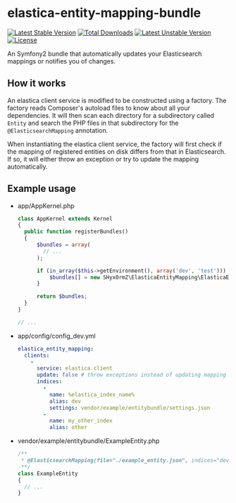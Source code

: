 elastica-entity-mapping-bundle
==============================
[![Latest Stable Version](http://poser.services.witches.io/ppokatilo/elastica-entity-mapping-bundle/v/stable.svg)](https://packagist.org/packages/ppokatilo/elastica-entity-mapping-bundle)
[![Total Downloads](http://poser.services.witches.io/ppokatilo/elastica-entity-mapping-bundle/downloads.svg)](https://packagist.org/packages/ppokatilo/elastica-entity-mapping-bundle)
[![Latest Unstable Version](http://poser.services.witches.io/ppokatilo/elastica-entity-mapping-bundle/v/unstable.svg)](https://packagist.org/packages/ppokatilo/elastica-entity-mapping-bundle)
[![License](http://poser.services.witches.io/ppokatilo/elastica-entity-mapping-bundle/license.svg)](https://packagist.org/packages/ppokatilo/elastica-entity-mapping-bundle)

An Symfony2 bundle that automatically updates your Elasticsearch mappings or notifies you of changes.

## How it works
An elastica client service is modified to be constructed using a factory. The factory reads Composer's
autoload files to know about all your dependencies. It will then scan each directory for a subdirectory
called `Entity` and search the PHP files in that subdirectory for the `@ElasticsearchMapping` annotation.

When instantiating the elastica client service, the factory will first check if the mapping of registered
entities on disk differs from that in Elasticsearch. If so, it will either throw an exception or try to
update the mapping automatically.

## Example usage

- app/AppKernel.php

  ```php
  class AppKernel extends Kernel
  {
    public function registerBundles()
    {
        $bundles = array(
          // ...
        );

        if (in_array($this->getEnvironment(), array('dev', 'test'))) {
            $bundles[] = new SHyx0rmZ\ElasticaEntityMapping\ElasticaEntityMappingBundle();
        }

        return $bundles;
    }
  }
  
  // ...
  ```

- app/config/config_dev.yml

  ```yml
  elastica_entity_mapping:
    clients:
      -
        service: elastica.client
        update: false # throw exceptions instead of updating mapping automatically
        indices:
          -
            name: %elastica_index_name%
            alias: dev
            settings: vendor/example/entitybundle/settings.json
          -
            name: my_other_index
            alias: other
  ```

- vendor/example/entitybundle/ExampleEntity.php

  ```php
  /**
   * @ElasticsearchMapping(file="./example_entity.json", indices="dev,other")
   **/
  class ExampleEntity
  {
    // ...
  }
  ```
